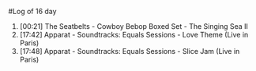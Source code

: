 #Log of 16 day

1. [00:21] The Seatbelts - Cowboy Bebop Boxed Set - The Singing Sea II
1. [17:42] Apparat - Soundtracks: Equals Sessions - Love Theme (Live in Paris)
1. [17:48] Apparat - Soundtracks: Equals Sessions - Slice Jam (Live in Paris)
